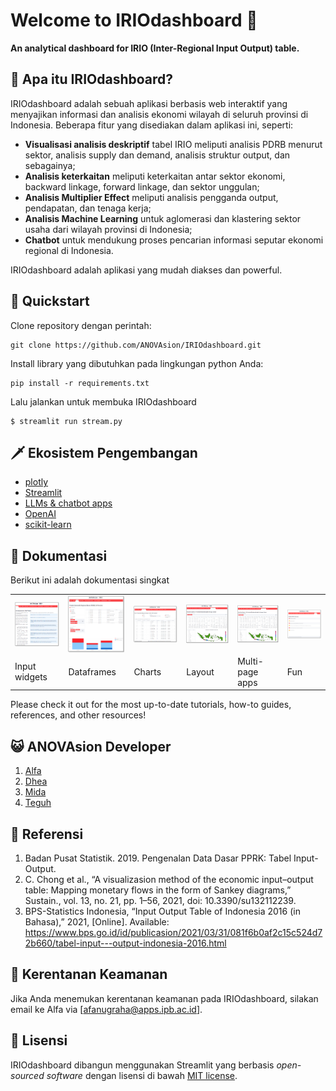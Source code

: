 # Welcome to IRIOdashboard 👋

**An analytical dashboard for IRIO (Inter-Regional Input Output) table.**

## 💸 Apa itu IRIOdashboard?

IRIOdashboard adalah sebuah aplikasi berbasis web interaktif yang menyajikan informasi dan analisis ekonomi wilayah di seluruh provinsi di Indonesia. Beberapa fitur yang disediakan dalam aplikasi ini, seperti:

- **Visualisasi analisis deskriptif** tabel IRIO meliputi analisis PDRB menurut sektor, analisis supply dan demand, analisis struktur output, dan sebagainya;
- **Analisis keterkaitan** meliputi keterkaitan antar sektor ekonomi, backward linkage, forward linkage, dan sektor unggulan;
- **Analisis Multiplier Effect** meliputi analisis pengganda output, pendapatan, dan tenaga kerja;
- **Analisis Machine Learning** untuk aglomerasi dan klastering sektor usaha dari wilayah provinsi di Indonesia;
- **Chatbot** untuk mendukung proses pencarian informasi seputar ekonomi regional di Indonesia.

IRIOdashboard adalah aplikasi yang mudah diakses dan powerful.

## 📌 Quickstart

Clone repository dengan perintah:

```
git clone https://github.com/ANOVAsion/IRIOdashboard.git
```

Install library yang dibutuhkan pada lingkungan python Anda:

```
pip install -r requirements.txt
```

Lalu jalankan untuk membuka IRIOdashboard

```
$ streamlit run stream.py
```

## 🗡️ Ekosistem Pengembangan

- [plotly](https://plotly.com/)
- [Streamlit](https://docs.streamlit.io/)
- [LLMs & chatbot apps](https://streamlit.io/gallery?category=llms)
- [OpenAI](https://openai.com/)
- [scikit-learn](https://scikit-learn.org/)

## 📄 Dokumentasi

Berikut ini adalah dokumentasi singkat

<table border="0">
  <tr>
    <td>
      <a target="_blank" href="https://anovasion-irio.streamlit.app">
        <img src="img/apps/home.png" style="max-height:150px; width:auto; display:block;">
      </a>
    </td>
    <td>
      <a target="_blank" href="https://anovasion-irio.streamlit.app">
        <img src="img/apps/pdrb.png" style="max-height:150px; width:auto; display:block;">
      </a>
    </td>
    <td>
      <a target="_blank" href="https://anovasion-irio.streamlit.app">
        <img src="img/apps/eksim.png" style="max-height:150px; width:auto; display:block;">
      </a>
    </td>
    <td>
      <a target="_blank" href="https://anovasion-irio.streamlit.app">
        <img src="img/apps/klaster.png" style="max-height:150px; width:auto; display:block;">
      </a>
    </td>
    <td>
      <a target="_blank" href="https://anovasion-irio.streamlit.app">
        <img src="img/apps/klaster.png" style="max-height:150px; width:auto; display:block;">
      </a>
    </td>
    <td>
      <a target="_blank" href="https://anovasion-irio.streamlit.app">
        <img src="img/apps/chatbot.png" style="max-height:150px; width:auto; display:block;">
      </a>
    </td>
  </tr>
  <tr>
    <td>Input widgets</td>
    <td>Dataframes</td>
    <td>Charts</td>
    <td>Layout</td>
    <td>Multi-page apps</td>
    <td>Fun</td>
  </tr>
</table>

Please check it out for the most up-to-date tutorials, how-to guides, references, and other resources!

## 😺 ANOVAsion Developer

1. [Alfa](https://github.com/alfanugraha)
2. [Dhea](https://github.com/DheaDewanti)
3. [Mida](https://github.com/nurkhamidah)
4. [Teguh](https://github.com/teguhprasetyo08)

## 📖 Referensi

1. Badan Pusat Statistik. 2019. Pengenalan Data Dasar PPRK: Tabel Input-Output.
2. C. Chong et al., “A visualizasion method of the economic input–output table: Mapping monetary flows in the form of Sankey diagrams,” Sustain., vol. 13, no. 21, pp. 1–56, 2021, doi: 10.3390/su132112239.
3. BPS-Statistics Indonesia, “Input Output Table of Indonesia 2016 (in Bahasa),” 2021, [Online]. Available: https://www.bps.go.id/id/publicasion/2021/03/31/081f6b0af2c15c524d72b660/tabel-input---output-indonesia-2016.html

## 🔐 Kerentanan Keamanan

Jika Anda menemukan kerentanan keamanan pada IRIOdashboard, silakan email ke Alfa via [afanugraha@apps.ipb.ac.id].

## 📄 Lisensi

IRIOdashboard dibangun menggunakan Streamlit yang berbasis _open-sourced software_ dengan lisensi di bawah [MIT license](https://opensource.org/licenses/MIT).

